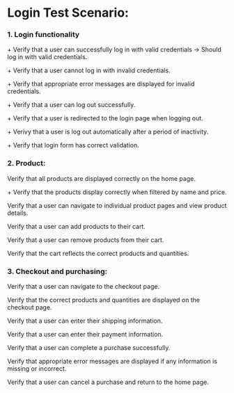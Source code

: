 # Login Test Scenario:

### 1. Login functionality  
\+ Verify that a user can successfully log in with valid credentials -> Should log in with valid credentials.

\+ Verify that a user cannot log in with invalid credentials. 

\+ Verify that appropriate error messages are displayed for invalid credentials. 

\+ Verify that a user can log out successfully. 

\+ Verify that a user is redirected to the login page when logging out. 

\+ Verivy that a user is log out automatically after a period of inactivity. 

\+ Verify that login form has correct validation.

### 2. Product:
Verify that all products are displayed correctly on the home page. 

\+ Verify that the products display correctly when filtered by name and price. 

Verify that a user can navigate to individual product pages and view product details. 

Verify that a user can add products to their cart. 

Verify that a user can remove products from their cart. 

Verify that the cart reflects the correct products and quantities. 

### 3.  Checkout and purchasing:
Verify that a user can navigate to the checkout page. 

Verify that the correct products and quantities are displayed on the checkout page. 

Verify that a user can enter their shipping information. 

Verify that a user can enter their payment information. 

Verify that a user can complete a purchase successfully. 

Verify that appropriate error messages are displayed if any information is missing or incorrect. 

Verify that a user can cancel a purchase and return to the home page. 


